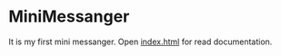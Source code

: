 # MiniMessanger
It is my first mini messanger. 
Open <a href=https://github.com/Trilonka/MiniMessanger/blob/master/Documentation/index.html>index.html<a/> for read documentation.
